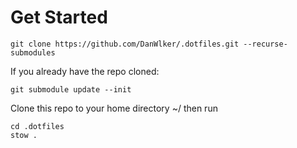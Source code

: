 # Get Started

    git clone https://github.com/DanWlker/.dotfiles.git --recurse-submodules

If you already have the repo cloned:

    git submodule update --init

Clone this repo to your home directory ~/ then run
    
    cd .dotfiles
    stow .

